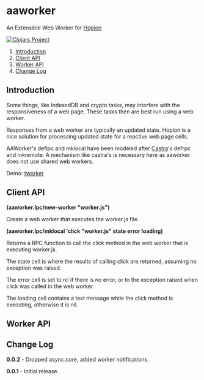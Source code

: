 # aaworker
An Extensible Web Worker for [Hoplon](https://github.com/hoplon/hoplon)

[![Clojars Project](https://img.shields.io/clojars/v/aatree/aaworker.svg)](https://clojars.org/aatree/aaworker)

1. [Introduction](#introduction)
1. [Client API](#client-api)
1. [Worker API](#worker-api)
1. [Change Log](#change-log)

## Introduction

Some things, like IndexedDB and crypto tasks, may interfere with the responsiveness
of a web page. These tasks then are best run using a web worker.

Responses from a web worker are typically an updated state.
Hoplon is a nice solution for processing updated state for a reactive web page cells.

AAWorker's deflpc and mklocal have been modeled after 
[Castra](https://github.com/hoplon/castra)'s defrpc and mkremote.
A mechanism like castra's is necessary here as aaworker does not use shared web workers.

Demo: [tworker](https://github.com/aatree/aademos/tree/master/tworker)

## Client API

**(aaworker.lpc/new-worker "worker.js")**

Create a web worker that executes the worker.js file.

**(aaworker.lpc/mklocal 'click "worker.js" state error loading)**

Returns a RPC function to call the click method in the web worker that is
executing worker.js.

The state cell is where the results of calling click are returned,
assuming no exception was raised.

The error cell is set to nil if there is no error, or to the exception raised
when click was called in the web worker.

The loading cell contains a text message while the click method is executing,
otherwise it is nil.

## Worker API

## Change Log

**0.0.2** - Dropped async.core, added worker notifications.

**0.0.1** - Initial release.